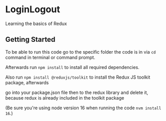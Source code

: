 # LoginLogout
Learning the basics of Redux

## Getting Started

To be able to run this code go to the specific folder the code is in via `cd` command in terminal or command prompt.

Afterwards run `npm install` to install all required dependencies.

Also run `npm install @reduxjs/toolkit` to install the Redux JS toolkit package, afterwards

go into your package.json file then to the redux library and delete it, because redux is already included in the toolkit package

(Be sure you're using node version 16 when running the code `nvm install 16`.)
